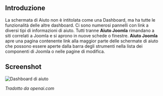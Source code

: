 <!-- Filename: J4.x:Help / Display title: Dashboard di Aiuto -->

## Introduzione

La schermata di Aiuto non è intitolata come una Dashboard, ma ha tutte le funzionalità delle altre dashboard. Ci sono numerosi pannelli con link a diversi tipi di informazioni di aiuto. Tutti tranne **Aiuto Joomla** rimandano a siti correlati a Joomla e si aprono in nuove schede o finestre. **Aiuto Joomla** apre una pagina contenente link alla maggior parte delle schermate di aiuto che possono essere aperte dalla barra degli strumenti nella lista dei componenti di Joomla o nelle pagine di modifica.

## Screenshot

![Dashboard di aiuto](../../../en/images/dashboards/help-dashboard.png)

*Tradotto da openai.com*

